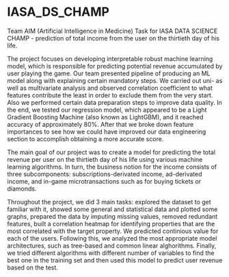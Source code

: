 # IASA_DS_CHAMP
Team AIM (Artificial Intelligence in Medicine)
Task for IASA DATA SCIENCE CHAMP - prediction of total income from the user on the thirtieth day of his life.

The project focuses on developing interpretable robust machine learning model, which is responsible for predicting potential revenue accumulated by user playing the game. Our team presented pipeline of producing an ML model along with explaining certain mandatory steps. We carried out uni- as well as multivariate analysis and observed correlation coefficient to what features contribute the least in order to exclude them from the very start. Also we performed certain data preparation steps to improve data quality. In the end, we tested our regression model, which appeared to be a Light Gradient Boosting Machine (also known as LightGBM), and it reached accuracy of approximately 80%. After that we broke down feature importances to see how we could have improved our data engineering section to accomplish obtaining a more accurate score.

The main goal of our project was to create a model for predicting the total revenue per user on the thirtieth day of his life using various machine learning algorithms. In turn, the business notion for the income consists of three subcomponents: subscriptions-derivated income, ad-derivated income, and in-game microtransactions such as for buying tickets or diamonds.

Throughout the project, we did 3 main tasks: explored the dataset to get familiar with it, showed some general and statistical data and plotted some graphs, prepared the data by imputing missing values, removed redundant features, built a correlation heatmap for identifying properties that are the most correlated with the target property. We predicted continious value for each of the users. Following this, we analyzed the most appropriate model architectures, such as tree-based and common linear alghorithms. Finally, we tried different algorithms with different number of variables to find the best one in the training set and then used this model to predict user revenue based on the test.
